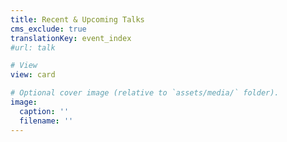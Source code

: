 ```yaml
---
title: Recent & Upcoming Talks
cms_exclude: true
translationKey: event_index
#url: talk

# View
view: card

# Optional cover image (relative to `assets/media/` folder).
image:
  caption: ''
  filename: ''
---
```

